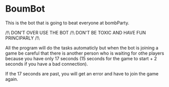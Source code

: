 # BoumBot
This is the bot that is going to beat everyone at bombParty.

/!\ DON'T OVER USE THE BOT /!\ DON'T BE TOXIC AND HAVE FUN PRINCIPARLY /!\

All the program will do the tasks automaticly but when the bot is joining a game be careful that there is another person who
is waiting for othe players because you have only 17 seconds (15 seconds for the game to start + 2 seconds if you have a bad connection).

If the 17 seconds are past, you will get an error and have to join the game again.